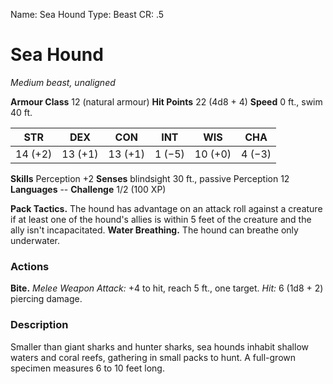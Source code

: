 Name: Sea Hound
Type: Beast
CR: .5

# Sea Hound
_Medium beast, unaligned_

**Armour Class** 12 (natural armour)
**Hit Points** 22 (4d8 + 4)
**Speed** 0 ft., swim 40 ft.

| STR     | DEX     | CON     | INT     | WIS     | CHA     |
|---------|---------|---------|---------|---------|---------|
| 14 (+2) | 13 (+1) | 13 (+1) | 1 (−5)  | 10 (+0) | 4 (−3)  |  

**Skills** Perception +2
**Senses** blindsight 30 ft., passive Perception 12
**Languages** --
**Challenge** 1/2 (100 XP)

**Pack Tactics.** The hound has advantage on an attack roll against a creature if at least one of the hound's allies is within 5 feet of the creature and the ally isn't incapacitated.
**Water Breathing.** The hound can breathe only underwater.

### Actions
**Bite.** _Melee Weapon Attack:_ +4 to hit, reach 5 ft., one target. _Hit:_ 6 (1d8 + 2) piercing damage.

### Description
Smaller than giant sharks and hunter sharks, sea hounds inhabit shallow waters and coral reefs, gathering in small packs to hunt. A full-grown specimen measures 6 to 10 feet long.